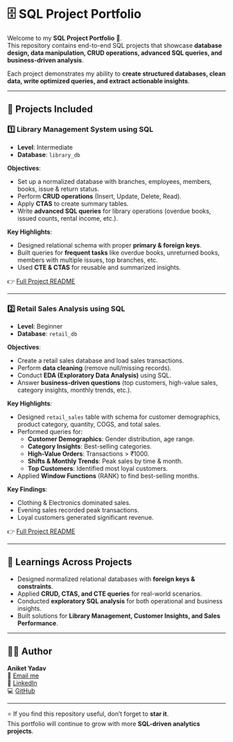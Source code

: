 # 🗄️ SQL Project Portfolio  

Welcome to my **SQL Project Portfolio** 🚀.  
This repository contains end-to-end SQL projects that showcase **database design, data manipulation, CRUD operations, advanced SQL queries, and business-driven analysis**.  

Each project demonstrates my ability to **create structured databases, clean data, write optimized queries, and extract actionable insights**.  

---

## 📂 Projects Included  

### 1️⃣ Library Management System using SQL  

- **Level**: Intermediate  
- **Database**: `library_db`  

**Objectives**:  
- Set up a normalized database with branches, employees, members, books, issue & return status.  
- Perform **CRUD operations** (Insert, Update, Delete, Read).  
- Apply **CTAS** to create summary tables.  
- Write **advanced SQL queries** for library operations (overdue books, issued counts, rental income, etc.).  

**Key Highlights**:  
- Designed relational schema with proper **primary & foreign keys**.  
- Built queries for **frequent tasks** like overdue books, unreturned books, members with multiple issues, top branches, etc.  
- Used **CTE & CTAS** for reusable and summarized insights.  

👉 [Full Project README](./Library-Management/README.md)  

---

### 2️⃣ Retail Sales Analysis using SQL  

- **Level**: Beginner  
- **Database**: `retail_db`  

**Objectives**:  
- Create a retail sales database and load sales transactions.  
- Perform **data cleaning** (remove null/missing records).  
- Conduct **EDA (Exploratory Data Analysis)** using SQL.  
- Answer **business-driven questions** (top customers, high-value sales, category insights, monthly trends, etc.).  

**Key Highlights**:  
- Designed `retail_sales` table with schema for customer demographics, product category, quantity, COGS, and total sales.  
- Performed queries for:  
  - **Customer Demographics**: Gender distribution, age range.  
  - **Category Insights**: Best-selling categories.  
  - **High-Value Orders**: Transactions > ₹1000.  
  - **Shifts & Monthly Trends**: Peak sales by time & month.  
  - **Top Customers**: Identified most loyal customers.  
- Applied **Window Functions** (RANK) to find best-selling months.  

**Key Findings**:  
- Clothing & Electronics dominated sales.  
- Evening sales recorded peak transactions.  
- Loyal customers generated significant revenue.  

👉 [Full Project README](./Retail-Sales-Analysis/README.md)  

---

## 🧠 Learnings Across Projects  

- Designed normalized relational databases with **foreign keys & constraints**.  
- Applied **CRUD, CTAS, and CTE queries** for real-world scenarios.  
- Conducted **exploratory SQL analysis** for both operational and business insights.  
- Built solutions for **Library Management, Customer Insights, and Sales Performance**.  

---

## 👨‍💻 Author  

**Aniket Yadav**  
📧 [Email me](mailto:andyyadav12@gmail.com)  
🔗 [LinkedIn](https://www.linkedin.com/in/aniket-yadav-/)  
💻 [GitHub](https://github.com/aniket-analytics)  

---

⭐ If you find this repository useful, don’t forget to **star it**.  
This portfolio will continue to grow with more **SQL-driven analytics projects**.  
